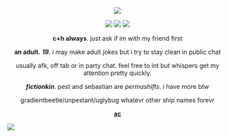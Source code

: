 <p align="center">
  <img src="https://i.postimg.cc/zGvC6Jsq/uuuuuhggggggg.jpg" />
</p>
<p align="center">
  <img src="https://i.postimg.cc/jqG6m0sf/agen.png" /> <img src="https://i.postimg.cc/GhGP1725/augh.png" /> <img src="https://i.postimg.cc/Gmjk44vP/achil.png" />
</p>

<div align="center">
  
**c+h always**. just ask if im with my friend first

**an adult.** ***19.*** i may make adult jokes but i try to stay clean in public chat

usually afk, off tab or in party chat. feel free to int but whispers get my attention pretty quickly.

***fictionkin***. pest and sebastian are *permashifts*. i have more btw

gradientbeetle/unpestant/uglybug whatevr other ship names forevr

[**ac**](https://x.com/misteroldsport/status/1757747832986198515/photo/1)
</div>

![](https://komarev.com/ghpvc/?username=rozzychill&color=b51f13&style=plastic&label=empty-pockets)
